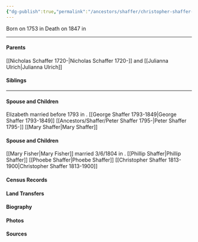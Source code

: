 ```yaml
---
{"dg-publish":true,"permalink":"/ancestors/shaffer/christopher-shaffer-1753-1847/","tags":["Christopher-Shaffer"]}
---
```


Born on  1753 in <!-- link to place -->
Death on 1847 in <!-- link to place -->

---
#### Parents

[[Nicholas Schaffer 1720-\|Nicholas Schaffer 1720-]] and [[Julianna Ulrich\|Julianna Ulrich]]
#### Siblings


---
#### Spouse and Children
Elizabeth married before 1793 in <!-- link to place -->.
[[George Shaffer 1793-1849\|George Shaffer 1793-1849]]
[[Ancestors/Shaffer/Peter Shaffer 1795-\|Peter Shaffer 1795-]] 
[[Mary Shaffer\|Mary Shaffer]]

#### Spouse and Children
[[Mary Fisher\|Mary Fisher]] married 3/6/1804 in <!-- link to place -->.
[[Phillip Shaffer\|Phillip Shaffer]]
[[Phoebe Shaffer\|Phoebe Shaffer]]
[[Christopher Shaffer 1813-1900\|Christopher Shaffer 1813-1900]]
#### Census Records

#### Land Transfers

#### Biography

#### Photos

#### Sources

